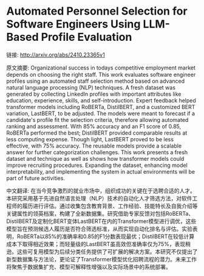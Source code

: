 # Automated Personnel Selection for Software Engineers Using LLM-Based Profile Evaluation

链接: http://arxiv.org/abs/2410.23365v1

原文摘要:
Organizational success in todays competitive employment market depends on
choosing the right staff. This work evaluates software engineer profiles using
an automated staff selection method based on advanced natural language
processing (NLP) techniques. A fresh dataset was generated by collecting
LinkedIn profiles with important attributes like education, experience, skills,
and self-introduction. Expert feedback helped transformer models including
RoBERTa, DistilBERT, and a customized BERT variation, LastBERT, to be adjusted.
The models were meant to forecast if a candidate's profile fit the selection
criteria, therefore allowing automated ranking and assessment. With 85%
accuracy and an F1 score of 0.85, RoBERTa performed the best; DistilBERT
provided comparable results at less computing expense. Though light, LastBERT
proved to be less effective, with 75% accuracy. The reusable models provide a
scalable answer for further categorization challenges. This work presents a
fresh dataset and technique as well as shows how transformer models could
improve recruiting procedures. Expanding the dataset, enhancing model
interpretability, and implementing the system in actual environments will be
part of future activities.

中文翻译:
在当今竞争激烈的就业市场中，组织成功的关键在于选聘合适的人才。本研究采用基于先进自然语言处理（NLP）技术的自动化人才筛选方法，对软件工程师的履历进行评估。通过收集包含教育背景、工作经验、技能特长及自我介绍等关键属性的领英档案，构建了全新数据集。研究借助专家反馈对包括RoBERTa、DistilBERT及定制化BERT变体LastBERT在内的Transformer模型进行调优，这些模型旨在预测候选人履历是否符合筛选标准，从而实现自动化排名与评估。实验表明，RoBERTa以85%的准确率和0.85的F1分数表现最优；DistilBERT在较低计算成本下取得相近效果；而轻量级的LastBERT虽高效但准确率仅为75%，表现稍逊。这些可复用模型为后续分类任务提供了可扩展的解决方案。本研究不仅提出了新型数据集与方法论，更论证了Transformer模型优化招聘流程的潜力。未来工作将聚焦于数据集扩充、模型可解释性增强以及实际场景中的系统部署。
